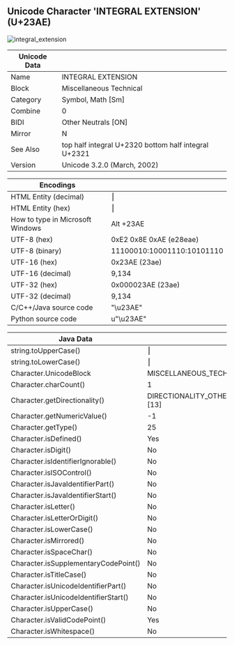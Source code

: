 ## Unicode Character 'INTEGRAL EXTENSION' (U+23AE)

![integral_extension](https://user-images.githubusercontent.com/71942518/200048762-68f4045a-a622-4419-a9d6-4c231239208e.png)


| Unicode Data |                                                      |
| ------------ | :--------------------------------------------------- |
| Name         | INTEGRAL EXTENSION                                   |
| Block        | Miscellaneous Technical                              |
| Category     | Symbol, Math [Sm]                                    |
| Combine      | 0                                                    |
| BIDI         | Other Neutrals [ON]                                  |
| Mirror       | N                                                    |
| See Also     | top half integral U+2320 bottom half integral U+2321 |
| Version      | Unicode 3.2.0 (March, 2002)                          |


| Encodings                        |                            |
| -------------------------------- | :------------------------- |
| HTML Entity (decimal)            | &#9134;                    |
| HTML Entity (hex)                | &#x23ae;                   |
| How to type in Microsoft Windows | Alt +23AE                  |
| UTF-8 (hex)                      | 0xE2 0x8E 0xAE (e28eae)    |
| UTF-8 (binary)                   | 11100010:10001110:10101110 |
| UTF-16 (hex)                     | 0x23AE (23ae)              |
| UTF-16 (decimal)                 | 9,134                      |
| UTF-32 (hex)                     | 0x000023AE (23ae)          |
| UTF-32 (decimal)                 | 9,134                      |
| C/C++/Java source code           | "\u23AE"                   |
| Python source code               | u"\u23AE"                  |

| Java Data                            |                                    |
| ------------------------------------ | :--------------------------------- |
| string.toUpperCase()                 | ⎮                                  |
| string.toLowerCase()                 | ⎮                                  |
| Character.UnicodeBlock               | MISCELLANEOUS_TECHNICAL            |
| Character.charCount()                | 1                                  |
| Character.getDirectionality()        | DIRECTIONALITY_OTHER_NEUTRALS [13] |
| Character.getNumericValue()          | -1                                 |
| Character.getType()                  | 25                                 |
| Character.isDefined()                | Yes                                |
| Character.isDigit()                  | No                                 |
| Character.isIdentifierIgnorable()    | No                                 |
| Character.isISOControl()             | No                                 |
| Character.isJavaIdentifierPart()     | No                                 |
| Character.isJavaIdentifierStart()    | No                                 |
| Character.isLetter()                 | No                                 |
| Character.isLetterOrDigit()          | No                                 |
| Character.isLowerCase()              | No                                 |
| Character.isMirrored()               | No                                 |
| Character.isSpaceChar()              | No                                 |
| Character.isSupplementaryCodePoint() | No                                 |
| Character.isTitleCase()              | No                                 |
| Character.isUnicodeIdentifierPart()  | No                                 |
| Character.isUnicodeIdentifierStart() | No                                 |
| Character.isUpperCase()              | No                                 |
| Character.isValidCodePoint()         | Yes                                |
| Character.isWhitespace()             | No                                 |
